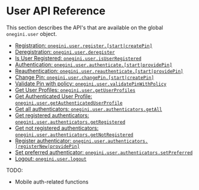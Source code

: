 # User API Reference

This section describes the API's that are available on the global `onegini.user` object.

  * [Registration: `onegini.user.register.[start|createPin]`](registration.md)
  * [Deregistration: `onegini.user.deregister`](deregistration.md)
  * [Is User Registered: `onegini.user.isUserRegistered`](is-user-registered.md)
  * [Authentication: `onegini.user.authenticate.[start|providePin]`](authentication.md)
  * [Reauthentication: `onegini.user.reauthenticate.[start|providePin]`](reauthentication.md)
  * [Change Pin: `onegini.user.changePin.[start|createPin]`](change-pin.md)
  * [Validate Pin with policy: `onegini.user.validatePinWithPolicy`](validate-pin-with-policy.md)
  * [Get User Profiles: `onegini.user.getUserProfiles`](get-user-profiles.md)
  * [Get Authenticated User Profile: `onegini.user.getAuthenticatedUserProfile`](get-authenticated-user-profile.md)
  * [Get all authenticators: `onegini.user.authenticators.getAll`](get-all-authenticators.md)
  * [Get registered authenticators: `onegini.user.authenticators.getRegistered`](get-registered-authenticators.md)
  * [Get not registered authenticators: `onegini.user.authenticators.getNotRegistered`](get-not-registered-authenticators.md)
  * [Register authenticator: `onegini.user.authenticators.[registerNew|providePin]`](register-authenticator.md)
  * [Set preferred authenticator: `onegini.user.authenticators.setPreferred`](set-preferred-authenticator.md)
  * [Logout: `onegini.user.logout`](logout.md)

TODO:
  * Mobile auth-related functions
